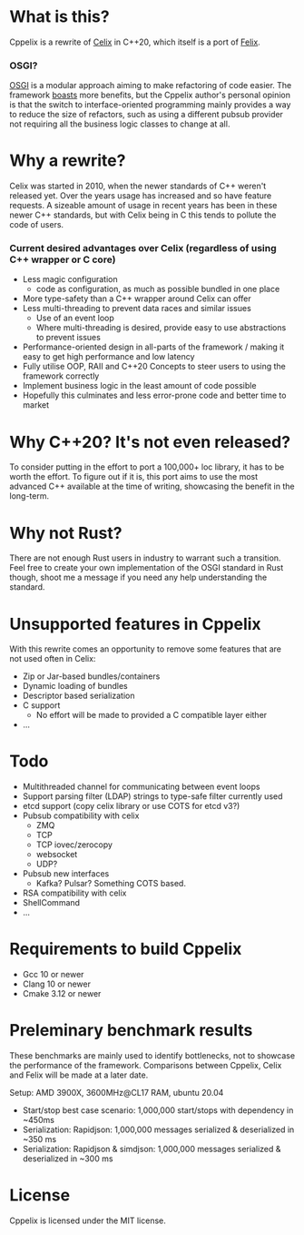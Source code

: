 # What is this?

Cppelix is a rewrite of [Celix](https://github.com/apache/celix) in C++20, which itself is a port of [Felix](https://github.com/apache/felix).

### OSGI?

[OSGI](https://www.osgi.org/) is a modular approach aiming to make refactoring of code easier.
The framework [boasts](https://www.osgi.org/developer/benefits-of-using-osgi/) more benefits, but the Cppelix author's personal opinion is that the switch to interface-oriented programming mainly provides a way to reduce the size of refactors, such as using a different pubsub provider not requiring all the business logic classes to change at all.

# Why a rewrite?

Celix was started in 2010, when the newer standards of C++ weren't released yet. Over the years usage has increased and so have feature requests. A sizeable amount of usage in recent years has been in these newer C++ standards, but with Celix being in C this tends to pollute the code of users.

### Current desired advantages over Celix (regardless of using C++ wrapper or C core)

* Less magic configuration
    * code as configuration, as much as possible bundled in one place
* More type-safety than a C++ wrapper around Celix can offer
* Less multi-threading to prevent data races and similar issues
    * Use of an event loop
    * Where multi-threading is desired, provide easy to use abstractions to prevent issues
* Performance-oriented design in all-parts of the framework / making it easy to get high performance and low latency
* Fully utilise OOP, RAII and C++20 Concepts to steer users to using the framework correctly
* Implement business logic in the least amount of code possible 
* Hopefully this culminates and less error-prone code and better time to market

# Why C++20? It's not even released?

To consider putting in the effort to port a 100,000+ loc library, it has to be worth the effort. To figure out if it is, this port aims to use the most advanced C++ available at the time of writing, showcasing the benefit in the long-term. 

# Why not Rust?

There are not enough Rust users in industry to warrant such a transition. Feel free to create your own implementation of the OSGI standard in Rust though, shoot me a message if you need any help understanding the standard.

# Unsupported features in Cppelix

With this rewrite comes an opportunity to remove some features that are not used often in Celix:

* Zip or Jar-based bundles/containers
* Dynamic loading of bundles
* Descriptor based serialization
* C support
    * No effort will be made to provided a C compatible layer either
* ...

# Todo

* Multithreaded channel for communicating between event loops
* Support parsing filter (LDAP) strings to type-safe filter currently used
* etcd support (copy celix library or use COTS for etcd v3?)
* Pubsub compatibility with celix
    * ZMQ
    * TCP
    * TCP iovec/zerocopy
    * websocket
    * UDP?
* Pubsub new interfaces
    * Kafka? Pulsar? Something COTS based.
* RSA compatibility with celix
* ShellCommand
* ...

# Requirements to build Cppelix

* Gcc 10 or newer
* Clang 10 or newer
* Cmake 3.12 or newer

# Preleminary benchmark results
These benchmarks are mainly used to identify bottlenecks, not to showcase the performance of the framework. Comparisons between Cppelix, Celix and Felix will be made at a later date.

Setup: AMD 3900X, 3600MHz@CL17 RAM, ubuntu 20.04
* Start/stop best case scenario: 1,000,000 start/stops with dependency in ~450ms
* Serialization: Rapidjson: 1,000,000 messages serialized & deserialized in ~350 ms
* Serialization: Rapidjson & simdjson: 1,000,000 messages serialized & deserialized in ~300 ms

# License

Cppelix is licensed under the MIT license.
